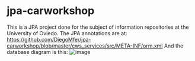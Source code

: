 # jpa-carworkshop
This is a JPA project done for the subject of information repositories at the University of Oviedo. The JPA annotations are at:
  https://github.com/DiegoMfer/jpa-carworkshop/blob/master/cws_services/src/META-INF/orm.xml
And the database diagram is this:
![image](https://user-images.githubusercontent.com/79276285/178145333-c8f16867-e10e-4f85-a679-09d4c31bcae2.png)
